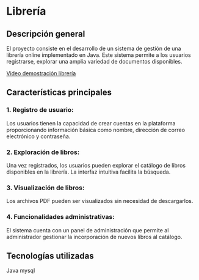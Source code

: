 # Librería
## Descripción general

El proyecto consiste en el desarrollo de un sistema de gestión de una librería online implementado en Java. 
Este sistema permite a los usuarios registrarse, explorar una amplia variedad de documentos disponibles.

[Video demostración librería](https://youtu.be/P2Dov0uCBm0)

## Características principales
### 1. Registro de usuario:
Los usuarios tienen la capacidad de crear cuentas en la plataforma proporcionando información básica como nombre,
dirección de correo electrónico y contraseña.

### 2. Exploración de libros:
Una vez registrados, los usuarios pueden explorar el catálogo de libros disponibles en la librería.
La interfaz intuitiva facilita la búsqueda.

### 3. Visualización de libros:
Los archivos PDF pueden ser visualizados sin necesidad de descargarlos.

### 4. Funcionalidades administrativas:
El sistema cuenta con un panel de administración que permite al administrador gestionar la incorporación de nuevos libros al catálogo.

## Tecnologías utilizadas
Java
mysql



